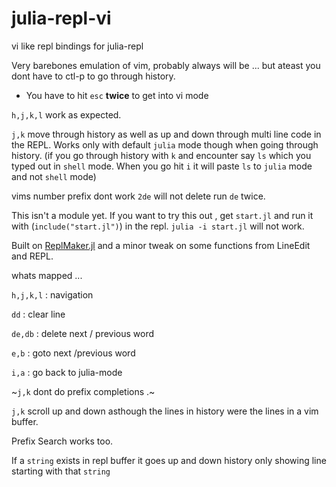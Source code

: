 # julia-repl-vi
vi like repl bindings for julia-repl

Very barebones emulation of vim, probably always will be ... but ateast you dont 
have to ctl-p to go through history. 

* You have to hit `esc` **twice** to get into vi mode 

`h,j,k,l` work as expected.

`j,k` move through history as well as up and down through multi line code in the REPL. 
Works only with default `julia` mode though when going through history. (if you go through
history with `k` and encounter say `ls` which you typed out in `shell` mode. When you
go hit `i` it will paste `ls` to `julia` mode and not `shell` mode)

vims number prefix dont work `2de` will not delete run `de` twice.

This isn't a module yet.
If you want to try this out , get `start.jl` and run it with (`include("start.jl")`) in the repl.
`julia -i start.jl` will not work.

Built on [ReplMaker.jl](https://github.com/MasonProtter/ReplMaker.jl) and a minor tweak on some
functions from LineEdit and REPL.

whats mapped ...

`h,j,k,l` : navigation 

`dd` : clear line

`de,db` : delete next / previous word

`e,b` : goto next /previous word

`i,a` : go back to julia-mode

~`j,k` dont do prefix completions .~

`j,k` scroll up and down asthough the lines in history were the lines in a vim buffer.

Prefix Search works too.

If a `string` exists in repl buffer it goes up and down history only showing line starting
with that `string`
